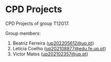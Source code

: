 # CPD Projects

CPD Projects of group T12G17.

Group members:

1. Beatriz Ferreira (up202205612@up.pt)
2. Letícia Coelho (up202108877@edu.fe.up.pt)
3. Victor Matos (up202102357@up.pt)
